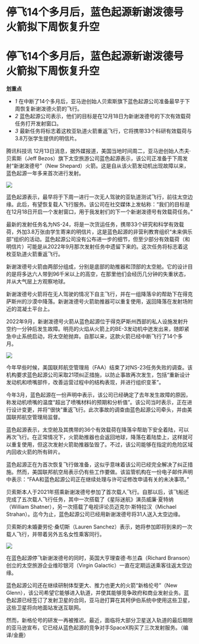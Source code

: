 # 停飞14个多月后，蓝色起源新谢泼德号火箭拟下周恢复升空

# 停飞14个多月后，蓝色起源新谢泼德号火箭拟下周恢复升空

**划重点**

  * _1_ 在中断了14个多月后，亚马逊创始人贝索斯旗下蓝色起源公司准备最早于下周恢复新谢泼德火箭的飞行。
  * _2_ 蓝色起源公司表示，他们的目标是在12月18日为新谢泼德号的下次有效载荷任务打开发射窗口。
  * _3_ 最新任务将标志着这枚亚轨道火箭重返飞行，它将携带33个科研有效载荷与3.8万张学生提供的明信片。

腾讯科技讯 12月13日消息，据外媒报道，美国当地时间周二，亚马逊创始人杰夫·贝索斯（Jeff
Bezos）旗下太空旅游公司蓝色起源表示，该公司正准备于下周发射“新谢泼德号”（New
Shepard）火箭。这是自从该火箭发动机出现故障以来，蓝色起源一年多来首次进行发射。

![](https://inews.gtimg.com/om_bt/OKyPskFRwMcfjs49Qe5a1JP8fyBX5JaGJDxgvYsle-8FMAA/1000)

蓝色起源表示，最早将于下周一进行一次无人驾驶的亚轨道测试飞行，前往太空边缘。此后，有望恢复载人飞行服务。该公司在社交媒体上发帖称：“我们的目标是在12月18日开启一个发射窗口，用于我发射们的下一个新谢泼德号有效载荷任务。”

最新的发射任务名为NS-24，将是一次货运任务，携带33个研究和科学有效载荷，外加3.8万张由学生寄来的明信片，这是蓝色起源的非营利教育组织“未来俱乐部”组织的活动。蓝色起源公司没有公布进一步的细节，但至少部分有效载荷（和明信片）可能是从2022年9月那次发射任务中遗留下来的。这次任务将标志着这枚亚轨道火箭重返飞行。

新谢泼德号火箭由两部分组成，分别是底部的助推器和顶部的太空舱。它的设计目的是将多达六人带到96千米以上的高空，在那里他们会经历几分钟的失重状态，并从大气层上方观察地球。

新谢泼德号火箭将在无人驾驶的情况下自主飞行，并在一组降落伞的帮助下在得克萨斯州的沙漠中降落。新谢泼德号火箭助推器可以重复使用，返回降落在发射场附近的混凝土平台上。

2022年9月，新谢泼德号火箭从蓝色起源位于得克萨斯州西部的私人设施发射升空约一分钟后发生故障。明亮的火焰从火箭上的BE-3发动机中迸发出来，随即紧急中止系统启动，将太空舱抛弃。自那以来，这款火箭已经中断飞行了14个多月。

![](https://inews.gtimg.com/om_bt/O0YmMx_E9bdvgq4vGj3vINcb4YbrbZ47ez7LYFX-l2h5gAA/1000)

今年早些时候，美国联邦航空管理局（FAA）结束了对NS-23任务失败的调查。该机构要求蓝色起源公司采取21项纠正措施，以防止事故再次发生，包括“重新设计发动机和喷嘴部件，改善运营过程中的结构表现，并进行组织变革”。

今年3月，蓝色起源在一份声明中表示，该公司已经确定了去年发生故障的原因，称发动机喷嘴的温度“超出了喷嘴材料的预期和分析值”。该公司当时表示，正在进行设计变更，并将“很快”重返飞行。此次事故的调查由蓝色起源公司牵头，并由美国联邦航空管理局监督。

蓝色起源表示，太空舱及其携带的36个有效载荷在降落伞帮助下安全着陆，可以再次飞行。在正常情况下，火箭助推器也会返回地球，降落在着陆垫上，这样就可以重复使用，但这次发射火箭助推器坠毁了。不过，该公司能够在指定的危险区域内回收火箭的所有碎片。

蓝色起源正在为首次恢复飞行做准备，这似乎意味着该公司已经完全解决了纠正措施。然而，美国联邦航空局表示仍有些工作要做。该监管机构在一份电子邮件声明中表示：“FAA和蓝色起源公司正在继续处理与许可证修改申请有关的未决事项。”

贝索斯本人于2021年搭乘新谢泼德号参加了首次载人飞行。自那以后，该飞船还完成了五次载人飞行任务，其中一次搭载了《星际迷航》演员威廉·夏特纳（William
Shatner），另一次搭载了电视评论员迈克尔·斯特拉汉（Michael Strahan）。迄今为止，蓝色起源公司已经用新谢泼德号将31人送入太空边缘。

贝索斯的未婚妻劳伦·桑切斯（Lauren Sanchez）表示，她将参加即将到来的一次载人飞行，并带着另外五名女性乘客同行。

![](https://inews.gtimg.com/om_bt/OfTnHbxWnYwKtm_PFRxUoTlXh95NaBxFpCKLh1z3ghr58AA/1000)

在蓝色起源停飞新谢泼德号的同时，英国大亨理查德·布兰森（Richard Branson）创立的太空旅游企业维珍银河（Virgin
Galactic）一直在定期运送乘客往返太空边缘。

蓝色起源公司还在继续研制体型更大、推力也更大的火箭“新格伦号”（New
Glenn），该公司希望它能够进入轨道，并使其能够竞争政府和商业发射业务。蓝色起源已经签订了发射卫星的合同，亚马逊打算在其柯伊伯系统中使用这些卫星，这些卫星将向地面站发送互联网。

然而，新格伦号的研发一再被推迟。最近，面临将大部分卫星送入轨道的最后期限的亚马逊宣布，它已经从蓝色起源的竞争对手SpaceX购买了三次发射服务。（编译/金鹿）

